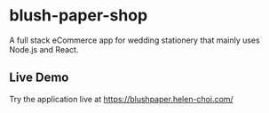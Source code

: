 # blush-paper-shop
A full stack eCommerce app for wedding stationery that mainly uses Node.js and React.

## Live Demo

Try the application live at https://blushpaper.helen-choi.com/
